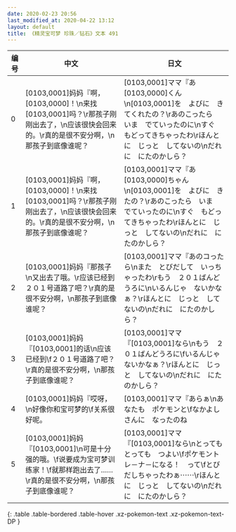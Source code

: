 ```yaml
---
date: 2020-02-23 20:56
last_modified_at: 2020-04-22 13:12
layout: default
title: 《精灵宝可梦 珍珠／钻石》文本 491
---
```

| 编号 | 中文 | 日文 |
| ---- | ---- | ---- |
| 0 | [0103,0001]妈妈『啊，[0103,0000]！\n来找[0103,0001]吗？\r那孩子刚刚出去了，\n应该很快会回来的。\r真的是很不安分啊，\n那孩子到底像谁呢？ | [0103,0001]ママ『あ　[0103,0000]くん\n[0103,0001]を　よびに　きてくれたの？\rあのこったら　いま　でていったのに\nすぐ　もどってきちゃったわ\rほんとに　じっと　してないの\nだれに　にたのかしら？ |
| 1 | [0103,0001]妈妈『啊，[0103,0000]！\n来找[0103,0001]吗？\r那孩子刚刚出去了，\n应该很快会回来的。\r真的是很不安分啊，\n那孩子到底像谁呢？ | [0103,0001]ママ『あ　[0103,0000]ちゃん\n[0103,0001]を　よびに　きたの？\rあのこったら　いま　でていったのに\nすぐ　もどってきちゃったわ\rほんとに　じっと　してないの\nだれに　にたのかしら？ |
| 2 | [0103,0001]妈妈『那孩子\n又出去了哦。\r应该已经到２０１号道路了吧？\r真的是很不安分啊，\n那孩子到底像谁呢？ | [0103,0001]ママ『あのコったら\nまた　とびだして　いっちゃったわ\rもう　２０１ばんどうろに\nいるんじゃ　ないかなぁ？\rほんとに　じっと　してないの\nだれに　にたのかしら？ |
| 3 | [0103,0001]妈妈『[0103,0001]的话\n应该已经到\f２０１号道路了吧？\r真的是很不安分啊，\n那孩子到底像谁呢？ | [0103,0001]ママ『[0103,0001]なら\nもう　２０１ばんどうろに\fいるんじゃ　ないかなぁ？\rほんとに　じっと　してないの\nだれに　にたのかしら？ |
| 4 | [0103,0001]妈妈『哎呀，\n好像你和宝可梦的\f关系很好呢。 | [0103,0001]ママ『あらぁ\nあなたも　ポケモンと\fなかよしさんに　なったのね |
| 5 | [0103,0001]妈妈『[0103,0001]\n可是十分强的哦。\f说要成为宝可梦训练家！\f就那样跑出去了……\r真的是很不安分啊，\n那孩子到底像谁呢？ | [0103,0001]ママ『[0103,0001]なら\nとっても　とっても　つよい\fポケモントレ－ナ－になる！　って\fとびだしちゃったわぁ⋯⋯\rほんとに　じっと　してないの\nだれに　にたのかしら？ |
{: .table .table-bordered .table-hover .xz-pokemon-text .xz-pokemon-text-DP }